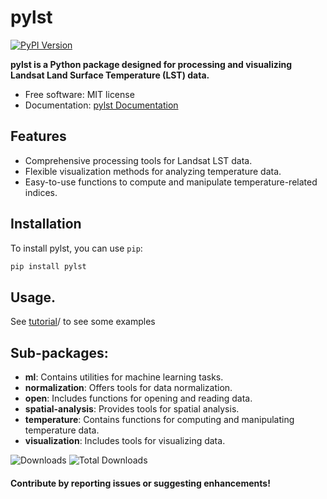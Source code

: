 # pylst

[![PyPI Version](https://img.shields.io/pypi/v/pylst.svg)](https://pypi.python.org/pypi/pylst)

**pylst is a Python package designed for processing and visualizing Landsat Land Surface Temperature (LST) data.**

- Free software: MIT license
- Documentation: [pylst Documentation](https://Azad77.github.io/pylst)

## Features

- Comprehensive processing tools for Landsat LST data.
- Flexible visualization methods for analyzing temperature data.
- Easy-to-use functions to compute and manipulate temperature-related indices.

## Installation

To install pylst, you can use `pip`:

```bash
pip install pylst
```



## Usage.
See [tutorial](https://github.com/Azad77/pylst/tree/main/tutorial)/ to see some examples

## Sub-packages:

- **ml**: Contains utilities for machine learning tasks.
- **normalization**: Offers tools for data normalization.
- **open**: Includes functions for opening and reading data.
- **spatial-analysis**: Provides tools for spatial analysis.
- **temperature**: Contains functions for computing and manipulating temperature data.
- **visualization**: Includes tools for visualizing data.

![Downloads](https://img.shields.io/pypi/dm/pylst) ![Total Downloads](https://pepy.tech/badge/pylst)
#### Contribute by reporting issues or suggesting enhancements!





